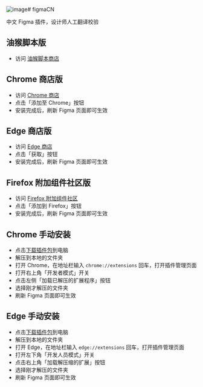 ![image](https://github.com/user-attachments/assets/7fa702de-c431-4887-9dac-85c93e044894)# figmaCN

中文 Figma 插件，设计师人工翻译校验

## 油猴脚本版

* 访问 [油猴脚本商店](https://greasyfork.org/zh-CN/scripts/526503)

## Chrome 商店版

* 访问 [Chrome 商店](https://chrome.google.com/webstore/detail/japkpjkpfdakpkbcehooampdjfgefndj)
* 点击「添加至 Chrome」按钮
* 安装完成后，刷新 Figma 页面即可生效

## Edge 商店版

* 访问 [Edge 商店](https://microsoftedge.microsoft.com/addons/detail/ogiidbjdjdppamedjpjdffjjdbnehgjc?hl=zh-CN)
* 点击「获取」按钮
* 安装完成后，刷新 Figma 页面即可生效

## Firefox 附加组件社区版

* 访问 [Firefox 附加组件社区](https://addons.mozilla.org/zh-CN/firefox/addon/figmacn/)
* 点击「添加到 Firefox」按钮
* 安装完成后，刷新 Figma 页面即可生效

## Chrome 手动安装

* 点击[下载插件包](https://github.com/Figma-Cool/figmaCN/releases)到电脑
* 解压到本地的文件夹
* 打开 Chrome，在地址栏输入 `chrome://extensions` 回车，打开插件管理页面
* 打开右上角「开发者模式」开关
* 点击左侧「加载已解压的扩展程序」按钮
* 选择刚才解压的文件夹
* 刷新 Figma 页面即可生效

## Edge 手动安装

* 点击[下载插件包](https://github.com/Figma-Cool/figmaCN/releases)到电脑
* 解压到本地的文件夹
* 打开 Edge，在地址栏输入 `edge://extensions` 回车，打开插件管理页面
* 打开左下角「开发人员模式」开关
* 点击右上角「加载解压缩的扩展」按钮
* 选择刚才解压的文件夹
* 刷新 Figma 页面即可生效
